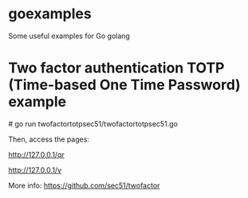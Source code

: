 # goexamples
Some useful examples for Go golang

# Two factor authentication TOTP (Time-based One Time Password) example
\# go run twofactortotpsec51/twofactortotpsec51.go

Then, access the pages:

http://127.0.0.1/qr

http://127.0.0.1/v

More info: https://github.com/sec51/twofactor
